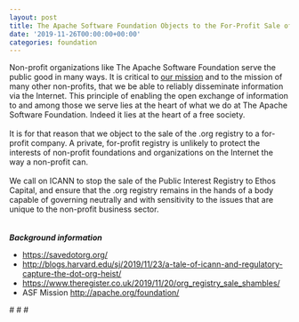 ```yaml
---
layout: post
title: The Apache Software Foundation Objects to the For-Profit Sale of the .org Registry
date: '2019-11-26T00:00:00+00:00'
categories: foundation
---
```

<div>Non-profit organizations like The Apache Software Foundation serve the public good in many ways. It is critical to <a href="http://apache.org/foundation/">our mission</a> and to the mission of many other non-profits, that we be able to reliably disseminate information via the Internet. This principle of enabling the open exchange of information to and among those we serve lies at the heart of what we do at The Apache Software Foundation. Indeed it lies at the heart of a free society.</div> 
  <div><br /></div> 
  <div>It is for that reason that we object to the sale of the .org registry to a for-profit company. A private, for-profit registry is unlikely to protect the interests of non-profit foundations and organizations on the Internet the way a non-profit can.</div> 
  <div><br /></div> 
  <div>We call on ICANN to stop the sale of the Public Interest Registry to Ethos Capital, and ensure that the .org registry remains in the hands of a body capable of governing neutrally and with sensitivity to the issues that are unique to the non-profit business sector.</div> 
  <div><br /></div> 
  <div><br /></div> 
  <div><strong><em>Background information</em></strong></div> 
  <div> 
    <ul> 
      <li><a href="https://savedotorg.org/">https://savedotorg.org/</a></li> 
      <li><a href="http://blogs.harvard.edu/sj/2019/11/23/a-tale-of-icann-and-regulatory-capture-the-dot-org-heist/">http://blogs.harvard.edu/sj/2019/11/23/a-tale-of-icann-and-regulatory-capture-the-dot-org-heist/</a></li> 
      <li><a href="https://www.theregister.co.uk/2019/11/20/org_registry_sale_shambles/">https://www.theregister.co.uk/2019/11/20/org_registry_sale_shambles/</a></li> 
      <li>ASF Mission&nbsp;<a href="http://apache.org/foundation/">http://apache.org/foundation/</a> </li> 
    </ul> 
  </div> 
  <div> 
    <p># # #&nbsp;</p> 
  </div>
